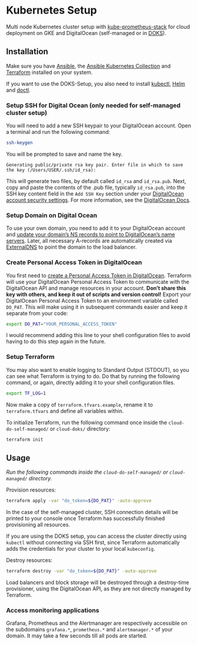# Kubernetes Setup

Multi node Kubernetes cluster setup with [kube-prometheus-stack](https://github.com/prometheus-operator/kube-prometheus) for cloud deployment on GKE and DigitalOcean (self-managed or in [DOKS](https://www.digitalocean.com/products/kubernetes/)).

## Installation

Make sure you have [Ansible](https://docs.ansible.com/ansible/latest/installation_guide/intro_installation.html), the [Ansible Kubernetes Collection](https://galaxy.ansible.com/community/kubernetes) and [Terraform](https://learn.hashicorp.com/tutorials/terraform/install-cli) installed on your system.

If you want to use the DOKS-Setup, you also need to install [kubectl](https://kubernetes.io/docs/tasks/tools/#kubectl), [Helm](https://helm.sh/docs/intro/install/) and [doctl](https://github.com/digitalocean/doctl).

### Setup SSH for Digital Ocean (only needed for self-managed cluster setup)

You will need to add a new SSH keypair to your DigitalOcean account. Open a terminal and run the following command:

```sh
ssh-keygen
```

You will be prompted to save and name the key.

```
Generating public/private rsa key pair. Enter file in which to save the key (/Users/USER/.ssh/id_rsa):
```

This will generate two files, by default called `id_rsa` and `id_rsa.pub`. Next, copy and paste the contents of the .pub file, typically `id_rsa.pub`, into the SSH key content field in the `Add SSH Key` section under your [DigitalOcean account security settings](https://cloud.digitalocean.com/account/security). For more information, see the [DigitalOcean Docs](https://docs.digitalocean.com/products/droplets/how-to/add-ssh-keys/to-account/).

### Setup Domain on Digital Ocean

To use your own domain, you need to add it to your DigitalOcean account and [update your domain’s NS records to point to DigitalOcean’s name servers](https://www.digitalocean.com/community/tutorials/how-to-point-to-digitalocean-nameservers-from-common-domain-registrars). Later, all necessary A-records are automatically created via [ExternalDNS](https://github.com/kubernetes-sigs/external-dns) to point the domain to the load balancer.

### Create Personal Access Token in DigitalOcean

You first need to [create a Personal Access Token in DigitalOcean](https://docs.digitalocean.com/reference/api/create-personal-access-token/). Terraform will use your DigitalOcean Personal Access Token to communicate with the DigitalOcean API and manage resources in your account. **Don’t share this key with others, and keep it out of scripts and version control!** Export your DigitalOcean Personal Access Token to an environment variable called `DO_PAT`. This will make using it in subsequent commands easier and keep it separate from your code:

```sh
export DO_PAT="YOUR_PERSONAL_ACCESS_TOKEN"
```

I would recommend adding this line to your shell configuration files to avoid having to do this step again in the future.

### Setup Terraform

You may also want to enable logging to Standard Output (STDOUT), so you can see what Terraform is trying to do. Do that by running the following command, or again, directly adding it to your shell configuration files.

```sh
export TF_LOG=1
```

Now make a copy of `terraform.tfvars.example`, rename it to `terraform.tfvars` and define all variables within.

To initialize Terraform, run the following command once inside the `cloud-do-self-managed/` or `cloud-doks/` directory:

```sh
terraform init
```

## Usage

_Run the following commands inside the `cloud-do-self-managed/` or `cloud-managed/` directory._

Provision resources:

```sh
terraform apply -var "do_token=${DO_PAT}" -auto-approve
```

In the case of the self-managed cluster, SSH connection details will be printed to your console once Terraform has successfully finished provisioning all resources.

If you are using the DOKS setup, you can access the cluster directly using `kubectl` without connecting via SSH first, since Terraform automatically adds the credentials for your cluster to your local `kubeconfig`.

Destroy resources:

```sh
terraform destroy -var "do_token=${DO_PAT}" -auto-approve
```

Load balancers and block storage will be destroyed through a destroy-time provisioner, using the DigitalOcean API, as they are not directly managed by Terraform.

### Access monitoring applications

Grafana, Prometheus and the Alertmanager are respectively accessible on the subdomains `grafana.*`, `prometheus.*` and `alertmanager.*` of your domain. It may take a few seconds till all pods are started.